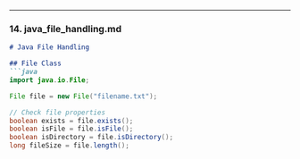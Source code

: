 
---

### **14. java_file_handling.md**
```markdown
# Java File Handling

## File Class
```java
import java.io.File;

File file = new File("filename.txt");

// Check file properties
boolean exists = file.exists();
boolean isFile = file.isFile();
boolean isDirectory = file.isDirectory();
long fileSize = file.length();